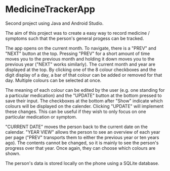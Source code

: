 # MedicineTrackerApp
Second project using Java and Android Studio.

The aim of this project was to create a easy way to record medicine / symptoms such that the person's general progess can be tracked.

The app opens on the current month. To navigate, there is a "PREV" and "NEXT" button at the top. Pressing "PREV" for a short amount of time moves you to the previous month and holding it down moves you to the previous year ("NEXT" works similarly). The current month and year are displayed at the top. By clicking one of the 8 colour checkboxes and the digit display of a day, a bar of that colour can be added or removed for that day. Multiple colours can be selected at once.

The meaning of each colour can be edited by the user (e.g. one standing for a particular medication) and the "UPDATE" button at the bottom pressed to save their input. The checkboxes at the bottom after "Show" indicate which colours will be displayed on the calender. Clicking "UPDATE" will implement these changes. This can be useful if they wish to only focus on one particular medication or symptom.

"CURRENT DATE" moves the person back to the current date on the calendar. "YEAR VIEW" allows the person to see an overview of each year per page ("PREV" transports them to either the previous year or ten years ago). The contents cannot be changed, so it is mainly to see the person's progress over that year. Once again, they can choose which colours are shown.

The person's data is stored locally on the phone using a SQLite database.


